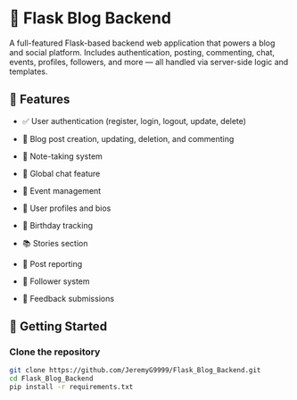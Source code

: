 # 🧊 Flask Blog Backend

A full-featured Flask-based backend web application that powers a blog and social platform. Includes authentication, posting, commenting, chat, events, profiles, followers, and more — all handled via server-side logic and templates.

## 🔧 Features

- ✅ User authentication (register, login, logout, update, delete)

- 📝 Blog post creation, updating, deletion, and commenting

- 🧠 Note-taking system

- 💬 Global chat feature

- 🎉 Event management

- 👤 User profiles and bios

- 🎂 Birthday tracking

- 📚 Stories section

- 🚩 Post reporting

- 👥 Follower system

- 📣 Feedback submissions

## 🚀 Getting Started

### Clone the repository

```bash
git clone https://github.com/JeremyG9999/Flask_Blog_Backend.git
cd Flask_Blog_Backend
pip install -r requirements.txt
